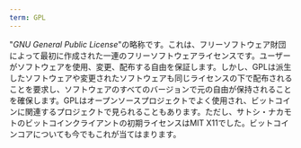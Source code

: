 ```yaml
---
term: GPL
---
```


"*GNU General Public License*"の略称です。これは、フリーソフトウェア財団によって最初に作成された一連のフリーソフトウェアライセンスです。ユーザーがソフトウェアを使用、変更、配布する自由を保証します。しかし、GPLは派生したソフトウェアや変更されたソフトウェアも同じライセンスの下で配布されることを要求し、ソフトウェアのすべてのバージョンで元の自由が保持されることを確保します。GPLはオープンソースプロジェクトでよく使用され、ビットコインに関連するプロジェクトで見られることもあります。ただし、サトシ・ナカモトのビットコインクライアントの初期ライセンスはMIT X11でした。ビットコインコアについても今でもこれが当てはまります。